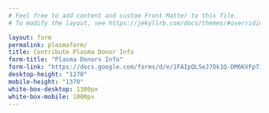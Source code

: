 ```yaml
---
# Feel free to add content and custom Front Matter to this file.
# To modify the layout, see https://jekyllrb.com/docs/themes/#overriding-theme-defaults

layout: form
permalink: plasmaform/
title: Contribute Plasma Donor Info
form-title: "Plasma Donors Info"
form-link: "https://docs.google.com/forms/d/e/1FAIpQLSeJ7Ok1Q-DM6KVFp7ij8nwJsF-Eca8FWb50wd82ScB2TvSPrw/viewform?embedded=true"
desktop-height: "1270"
mobile-height: "1370"
white-box-desktop: 1300px
white-box-mobile: 1000px
---
```

